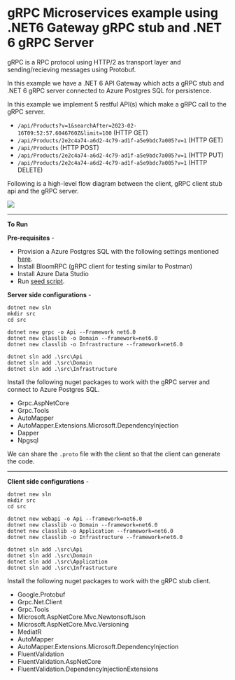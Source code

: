 # gRPC Microservices example using .NET6 Gateway gRPC stub and .NET 6 gRPC Server

gRPC is a RPC protocol using HTTP/2 as transport layer and sending/recieving messages using Protobuf.

In this example we have a .NET 6 API Gateway which acts a gRPC stub and .NET 6 gRPC server connected to Azure Postgres SQL for persistence.

In this example we implement 5 restful API(s) which make a gRPC call to the gRPC server.
- `/api/Products?v=1&searchAfter=2023-02-16T09:52:57.6046760Z&limit=100` (HTTP GET)
- `/api/Products/2e2c4a74-a6d2-4c79-ad1f-a5e9bdc7a005?v=1` (HTTP GET)
- `/api/Products` (HTTP POST)
- `/api/Products/2e2c4a74-a6d2-4c79-ad1f-a5e9bdc7a005?v=1` (HTTP PUT)
- `/api/Products/2e2c4a74-a6d2-4c79-ad1f-a5e9bdc7a005?v=1` (HTTP DELETE)

Following is a high-level flow diagram between the client, gRPC client stub api and the gRPC server.

<image src="./gRPC%20Gateway%20API.png"/>

<hr/>

<strong>To Run</strong>

**Pre-requisites** -
- Provision a Azure Postgres SQL with the following settings mentioned [here](./Azure%20Postgres%20SQL%20settings.png).
- Install BloomRPC (gRPC client for testing similar to Postman)
- Install Azure Data Studio
- Run [seed script](./seed.sql).


**Server side configurations** -

```code
dotnet new sln
mkdir src
cd src

dotnet new grpc -o Api --Framework net6.0
dotnet new classlib -o Domain --framework=net6.0
dotnet new classlib -o Infrastructure --framework=net6.0

dotnet sln add .\src\Api
dotnet sln add .\src\Domain
dotnet sln add .\src\Infrastructure
```

Install the following nuget packages to work with the gRPC server and connect to Azure Postgres SQL.

- Grpc.AspNetCore
- Grpc.Tools
- AutoMapper
- AutoMapper.Extensions.Microsoft.DependencyInjection
- Dapper
- Npgsql

We can share the `.proto` file with the client so that the client can generate the code.

<hr/>

**Client side configurations** -

```code
dotnet new sln
mkdir src
cd src

dotnet new webapi -o Api --framework=net6.0
dotnet new classlib -o Domain --framework=net6.0
dotnet new classlib -o Application --framework=net6.0
dotnet new classlib -o Infrastructure --framework=net6.0

dotnet sln add .\src\Api
dotnet sln add .\src\Domain
dotnet sln add .\src\Application
dotnet sln add .\src\Infrastructure
```

Install the following nuget packages to work with the gRPC stub client.

- Google.Protobuf
- Grpc.Net.Client
- Grpc.Tools
- Microsoft.AspNetCore.Mvc.NewtonsoftJson
- Microsoft.AspNetCore.Mvc.Versioning
- MediatR
- AutoMapper
- AutoMapper.Extensions.Microsoft.DependencyInjection
- FluentValidation
- FluentValidation.AspNetCore
- FluentValidation.DependencyInjectionExtensions

